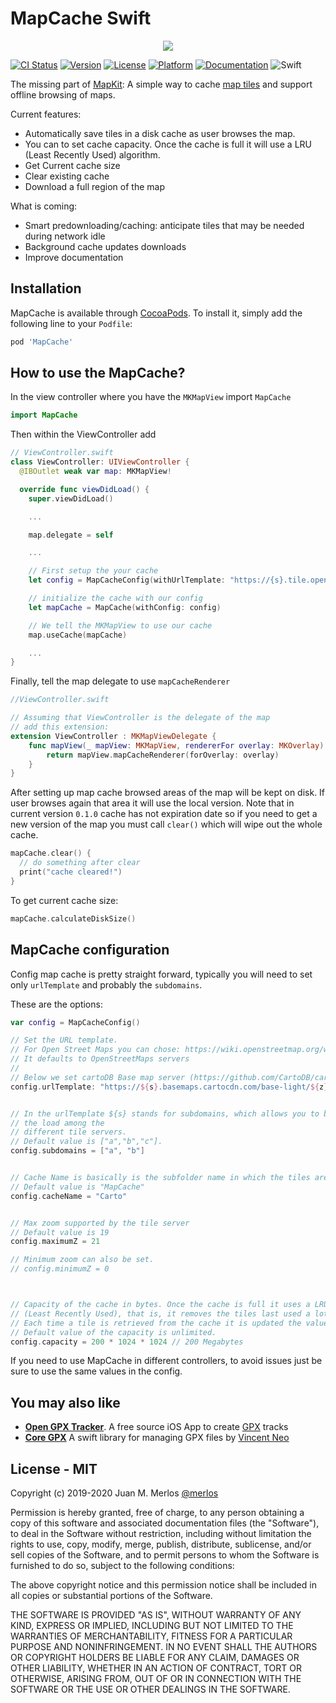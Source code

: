 # MapCache Swift

<p><div style="text-align:center"><img src="https://github.com/merlos/MapCache/raw/master/images/MapCache.png"></div>
</p>

[![CI Status](https://travis-ci.com/merlos/MapCache.svg?branch=master)](https://travis-ci.org/merlos/MapCache)
[![Version](https://img.shields.io/cocoapods/v/MapCache.svg?style=flat)](https://cocoapods.org/pods/MapCache)
[![License](https://img.shields.io/cocoapods/l/MapCache.svg?style=flat)](https://cocoapods.org/pods/MapCache)
[![Platform](https://img.shields.io/cocoapods/p/MapCache.svg?style=flat)](https://cocoapods.org/pods/MapCache)
[![Documentation](https://www.merlos.org/MapCache/badge.svg)](http://merlos.org/MapCache)
![Swift](https://github.com/merlos/MapCache/workflows/Swift/badge.svg)

The missing part of [MapKit](https://developer.apple.com/documentation/mapkit): A simple way to cache [map tiles](https://en.wikipedia.org/wiki/Tiled_web_map) and support offline browsing of maps.

Current features:
* Automatically save tiles in a disk cache as user browses the map.
* You can to set cache capacity. Once the cache is full it will use a LRU (Least Recently Used) algorithm.
* Get Current cache size
* Clear existing cache
* Download a full region of the map

What is coming:
 * Smart predownloading/caching: anticipate tiles that may be needed during network idle
 * Background cache updates downloads
 * Improve documentation

## Installation
MapCache is available through [CocoaPods](https://cocoapods.org). To install
it, simply add the following line to your `Podfile`:

```ruby
pod 'MapCache'
```

## How to use the MapCache?
In the view controller where you have the `MKMapView` import `MapCache`

```swift
import MapCache
```

Then within the ViewController add

```swift
// ViewController.swift
class ViewController: UIViewController {
  @IBOutlet weak var map: MKMapView!

  override func viewDidLoad() {
    super.viewDidLoad()

    ...

    map.delegate = self

    ...

    // First setup the your cache
    let config = MapCacheConfig(withUrlTemplate: "https://{s}.tile.openstreetmap.org/{z}/{x}/{y}.png")

    // initialize the cache with our config
    let mapCache = MapCache(withConfig: config)

    // We tell the MKMapView to use our cache
    map.useCache(mapCache)

    ...
}
```

Finally, tell the map delegate to use `mapCacheRenderer`

```swift
//ViewController.swift

// Assuming that ViewController is the delegate of the map
// add this extension:
extension ViewController : MKMapViewDelegate {
    func mapView(_ mapView: MKMapView, rendererFor overlay: MKOverlay) -> MKOverlayRenderer {
        return mapView.mapCacheRenderer(forOverlay: overlay)
    }
}

```
After setting up map cache browsed areas of the map will be kept on disk. If user browses again that area it will use the local version.
Note that in current version `0.1.0` cache has not expiration date so if you need to get a new version of the map you must call `clear()` which will wipe out the whole cache.

```swift
mapCache.clear() {
  // do something after clear
  print("cache cleared!")
}
```

To get current cache size:

```swift
mapCache.calculateDiskSize()
```

## MapCache configuration
Config map cache is pretty straight forward, typically you will need to set only `urlTemplate` and probably the `subdomains`.

These are the options:

```swift
var config = MapCacheConfig()

// Set the URL template.
// For Open Street Maps you can chose: https://wiki.openstreetmap.org/wiki/Tile_servers
// It defaults to OpenStreetMaps servers
//
// Below we set cartoDB Base map server (https://github.com/CartoDB/cartodb/wiki/BaseMaps-available)
config.urlTemplate: "https://${s}.basemaps.cartocdn.com/base-light/${z}/${x}/${y}.png"


// In the urlTemplate ${s} stands for subdomains, which allows you to balance
// the load among the
// different tile servers.
// Default value is ["a","b","c"].
config.subdomains = ["a", "b"]


// Cache Name is basically is the subfolder name in which the tiles are store.
// Default value is "MapCache"
config.cacheName = "Carto"


// Max zoom supported by the tile server
// Default value is 19
config.maximumZ = 21

// Minimum zoom can also be set.
// config.minimumZ = 0



// Capacity of the cache in bytes. Once the cache is full it uses a LRU algorithm
// (Least Recently Used), that is, it removes the tiles last used a lot of time ago.
// Each time a tile is retrieved from the cache it is updated the value of last time used.
// Default value of the capacity is unlimited.
config.capacity = 200 * 1024 * 1024 // 200 Megabytes


```

If you need to use MapCache in different controllers, to avoid issues just be sure to use the same values in the config.


## You may also like

* **[Open GPX Tracker](https://github.com/merlos/iOS-Open-GPX-Tracker)**. A free source iOS App to create [GPX](https://en.wikipedia.org/wiki/GPS_Exchange_Format) tracks
* **[Core GPX](https://github.com/vincentneo/CoreGPX)** A swift library for managing GPX files by [Vincent Neo](https://github.com/vincentneo)

## License - MIT

Copyright (c) 2019-2020 Juan M. Merlos [@merlos](http://twitter.com/merlos)

Permission is hereby granted, free of charge, to any person obtaining a copy
of this software and associated documentation files (the "Software"), to deal
in the Software without restriction, including without limitation the rights
to use, copy, modify, merge, publish, distribute, sublicense, and/or sell
copies of the Software, and to permit persons to whom the Software is
furnished to do so, subject to the following conditions:

The above copyright notice and this permission notice shall be included in
all copies or substantial portions of the Software.

THE SOFTWARE IS PROVIDED "AS IS", WITHOUT WARRANTY OF ANY KIND, EXPRESS OR
IMPLIED, INCLUDING BUT NOT LIMITED TO THE WARRANTIES OF MERCHANTABILITY,
FITNESS FOR A PARTICULAR PURPOSE AND NONINFRINGEMENT. IN NO EVENT SHALL THE
AUTHORS OR COPYRIGHT HOLDERS BE LIABLE FOR ANY CLAIM, DAMAGES OR OTHER
LIABILITY, WHETHER IN AN ACTION OF CONTRACT, TORT OR OTHERWISE, ARISING FROM,
OUT OF OR IN CONNECTION WITH THE SOFTWARE OR THE USE OR OTHER DEALINGS IN
THE SOFTWARE.
